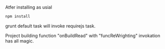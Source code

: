 Atfer installing as usial
```javascript
npm install
```
grunt default task will invoke requirejs task.

Project building function "onBuildRead" with "funcReWrighting" invokation has all magic. 